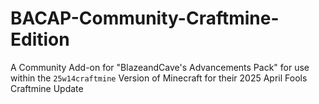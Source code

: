 # BACAP-Community-Craftmine-Edition
A Community Add-on for "BlazeandCave's Advancements Pack" for use within the `25w14craftmine` Version of Minecraft for their 2025 April Fools Craftmine Update
